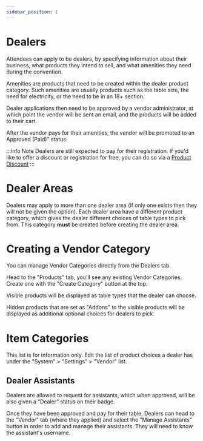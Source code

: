 ```yaml
---
sidebar_position: 1
---
```


# Dealers

Attendees can apply to be dealers, by specifying information about their business, what products they intend to sell, and what amenities they need during the convention.

Amenities are products that need to be created within the dealer product category. Such amenities are usually products such as the table size, the need for electricity, or the need to be in an 18+ section.

Dealer applications then need to be approved by a vendor administrator, at which point the vendor will be sent an email, and the products will be added to their cart.

After the vendor pays for their amenities, the vendor will be promoted to an Approved (Paid)” status.

:::info Note
Dealers are still expected to pay for their registration. If you'd like to offer a discount or registration for free, you can do so via a [Product Discount](/docs/guides/products/discounts)
:::

# Dealer Areas

Dealers may apply to more than one dealer area (if only one exists then they will not be given the option). Each dealer area have a different product category, which gives the dealer different choices of table types to pick from. This category **must** be created before creating the dealer area.

# Creating a Vendor Category 

You can manage Vendor Categories directly from the Dealers tab.

Head to the "Products" tab, you'll see any existing Vendor Categories. Create one with the "Create Category" button at the top.

Visible products will be displayed as table types that the dealer can choose.

Hidden products that are set as "Addons" to the visible products will be displayed as additional optional choices for dealers to pick.

# Item Categories 

This list is for information only. Edit the list of product choices a dealer has under the "System" > "Settings" > "Vendor" list.
<!-- todo: clarify what this means -->

## Dealer Assistants 

Dealers are allowed to request for assistants, which when approved, will be also given a “Dealer” status on their badge. 

Once they have been approved and pay for their table, Dealers can head to the "Vendor" tab (where they applied) and select the "Manage Assistants" button in order to add and manage their assistants. They will need to know the assistant's username.